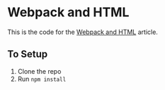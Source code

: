 # Webpack and HTML

This is the code for the [Webpack and HTML]() article.

## To Setup

1. Clone the repo
2. Run `npm install`

